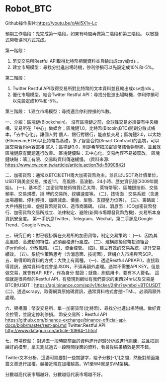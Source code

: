 # Robot_BTC

Github操作影片:https://youtu.be/xAkl5X1v-Lc

預期工作階段：先完成第一階段，如果有時間再做第二階段和第三階段。
以敏捷式開發協同方式完成。

第一階段：
1. 幣安交易所Restful API取得比特幣相關資料並且輸出成csv或rds 。
2. 建立市場模型：尋找分批進出場時機，停利停損可以先設定成10%和-5%。

第二階段：
1. Twitter Restful API取得交易所對比特幣的文本資料並且輸出成csv或rds 。
2. 優化市場模型，結合Twitter Restful API：尋找分批進出場時機，停利停損可以先設定成10%和-5%。

第三階段：
1.建立市場模型：尋找適合停利停損的%數。

一、介紹：區塊鏈(Blockchain)。
沒有區塊鏈之前，全球性交易必須要有中央機構、交易所在「中心」做媒合；區塊鏈1.0，比特幣(Bitcoin;BTC)開創分散式帳本，「去中心化」，讓個人對
個人、銀行對銀行，能直接交易；區塊鏈2.0，以太坊(Ethereum;ETH)以比特幣為基礎，多了智慧合約(Smart Contract)的區塊，可以讓交易合約內容直接
寫入；區塊鏈3.0，則是希望把加密貨幣結合物聯網，並且就區塊鏈原有問題進行改善。
區塊鏈優點：去中心化、交易內容不易被竄改。
區塊鏈缺點：礦工有限、交易時資料傳送緩慢。
(資料來源: https://www.cw.com.tw/article/article.action?id=5090842)

二、加密貨幣：通常以BTC和ETH兩大加密貨幣為主。並且以USDT為計價單位，USDT與美金交易，接近1:1。
高風險、高波動、24小時、歷史資訊短(2009年開始)。
(一)、基本面：加密貨幣技術特質(乙太幣、萊特幣等)、區塊鏈技術、交易頻率、交易規模、掛
牌的交易所、挖礦速度等。
(二)、技術面：交易系統（含進出場邏輯、停利停損、加碼減倉、價量、型態、支撐壓力位等）。 
(三)、籌碼面：大戶持股比率、虛擬貨幣期貨OI、造市商籌碼。
(四)、消息面：ICO加密貨幣發行、加密貨幣交易所成立、法律制定、避險(新興市場爆發貨幣危機)、交易所本身資訊安全度。
第一手訊息Twitter、Telegram、Wechat。第二手訊息Google Trend、Google News。

三、研究目的：對已經掛牌在交易所的加密貨幣，制定交易策略：
(一)、因為其高風險、高波動的特性，必須嚴格進行風控。
(二)、建構虛擬貨幣投資組合(Portfolio)，分散風險。
(三)、資金控管。
(四)、建立有效的交易系統，提升交易績效。
(五)、系統性策略思考（含消息面、技術面），建構介入市場與否SOP。
 
五、取得即時資料的方式：大致上有兩種。
(一)、透過Restful API(API)，直接取得資訊，通常資料格式會是JSON，不須再額外處理。通常不需要API KEY。但是做交易，就會有API KEY，作為身分
驗證；就像，刷信用卡，要有本人簽名。
這個就是很典型的Restful API，有發現到網址有我們要求的東西24hr以及交易是BTC對USDT：https://api.binance.com/api/v1/ticker/24hr?symbol=BTCUSDT
(二)、透過scrapy，取得網頁原始碼資訊，通常資料格式會是HTML，必須再額外處理。



六、架構圖：幣安交易所、單一加密貨幣(比特幣)、尋找分批進出場時機。做好資金控管，並設定停利停損。
幣安交易所：Restful API
https://github.com/binance-exchange/binance-official-api-docs/blob/master/rest-api.md
Twitter:Restful API
http://www.dataguru.cn/article-10964-1.html



七、市場模型：
對過去一段時間前面的資料進行迴歸分析或進行訓練，並且把訓練好的模型，拿去測試過去一段時間後面的資料，看最後結果績效是否不錯。



Twitter文本分析，這邊可能要對一些關鍵字，給予分數[-1,1]之間，然後對前面幾篇文章進行加權，越接近現在加權越高。W1至W4就是SVM架構。



分數越高代表市場越好，分數越低代表市場越不好。


